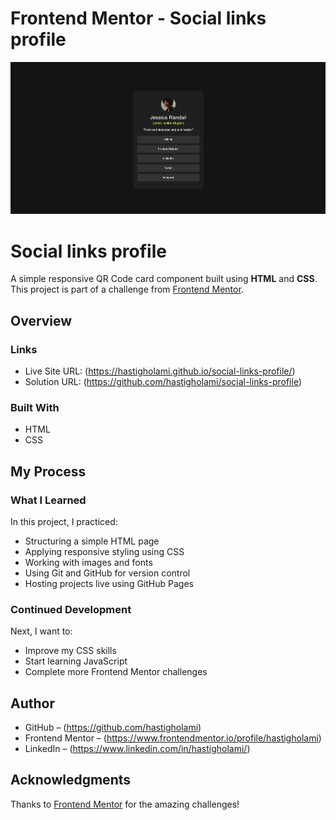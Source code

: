 # Frontend Mentor - Social links profile

![Screenshot](./pre.jpg)

# Social links profile

A simple responsive QR Code card component built using **HTML** and **CSS**. This project is part of a challenge from [Frontend Mentor](https://www.frontendmentor.io).

## Overview

### Links

- Live Site URL: (https://hastigholami.github.io/social-links-profile/)
- Solution URL: (https://github.com/hastigholami/social-links-profile)

### Built With

- HTML
- CSS 

## My Process

### What I Learned

In this project, I practiced:
- Structuring a simple HTML page
- Applying responsive styling using CSS
- Working with images and fonts
- Using Git and GitHub for version control
- Hosting projects live using GitHub Pages

### Continued Development

Next, I want to:
- Improve my CSS skills
- Start learning JavaScript
- Complete more Frontend Mentor challenges

## Author

- GitHub – (https://github.com/hastigholami)
- Frontend Mentor – (https://www.frontendmentor.io/profile/hastigholami)
- LinkedIn – (https://www.linkedin.com/in/hastigholami/)

## Acknowledgments

Thanks to [Frontend Mentor](https://www.frontendmentor.io) for the amazing challenges!
